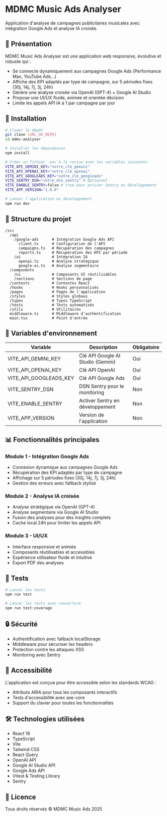 # MDMC Music Ads Analyser

Application d'analyse de campagnes publicitaires musicales avec intégration Google Ads et analyse IA croisée.

## 🎯 Présentation

MDMC Music Ads Analyser est une application web responsive, évolutive et robuste qui :
- Se connecte dynamiquement aux campagnes Google Ads (Performance Max, YouTube Ads...)
- Affiche des KPI adaptés par type de campagne, sur 5 périodes fixes (30j, 14j, 7j, 3j, 24h)
- Génère une analyse croisée via OpenAI (GPT-4) + Google AI Studio
- Propose une UI/UX fluide, animée et orientée décision
- Limite les appels API IA à 1 par campagne par jour

## 🚀 Installation

```bash
# Cloner le dépôt
git clone [URL_DU_REPO]
cd mdmc-analyser

# Installer les dépendances
npm install

# Créer un fichier .env à la racine avec les variables suivantes
VITE_API_GEMINI_KEY="votre_clé_gemini"
VITE_API_OPENAI_KEY="votre_clé_openai"
VITE_API_GOOGLEADS_KEY="votre_clé_googleads"
VITE_SENTRY_DSN="votre_dsn_sentry" # Optionnel
VITE_ENABLE_SENTRY=false # true pour activer Sentry en développement
VITE_APP_VERSION="1.0.0"

# Lancer l'application en développement
npm run dev
```

## 📂 Structure du projet

```
/src
  /api
    /google-ads      # Intégration Google Ads API
      client.ts      # Configuration de l'API
      campaigns.ts   # Récupération des campagnes
      reports.ts     # Récupération des KPI par période
    /ai              # Intégration IA
      openai.ts      # Analyse stratégique
      google-ai.ts   # Analyse segmentaire
  /components
    /ui              # Composants UI réutilisables
    /sections        # Sections de page
  /contexts          # Contextes React
  /hooks             # Hooks personnalisés
  /pages             # Pages de l'application
  /styles            # Styles globaux
  /types             # Types TypeScript
  /tests             # Tests automatisés
  /utils             # Utilitaires
  middleware.ts      # Middleware d'authentification
  main.tsx           # Point d'entrée
```

## 🔑 Variables d'environnement

| Variable | Description | Obligatoire |
|----------|-------------|-------------|
| VITE_API_GEMINI_KEY | Clé API Google AI Studio (Gemini) | Oui |
| VITE_API_OPENAI_KEY | Clé API OpenAI | Oui |
| VITE_API_GOOGLEADS_KEY | Clé API Google Ads | Oui |
| VITE_SENTRY_DSN | DSN Sentry pour le monitoring | Non |
| VITE_ENABLE_SENTRY | Activer Sentry en développement | Non |
| VITE_APP_VERSION | Version de l'application | Non |

## 📊 Fonctionnalités principales

### Module 1 - Intégration Google Ads
- Connexion dynamique aux campagnes Google Ads
- Récupération des KPI adaptés par type de campagne
- Affichage sur 5 périodes fixes (30j, 14j, 7j, 3j, 24h)
- Gestion des erreurs avec fallback stylisé

### Module 2 - Analyse IA croisée
- Analyse stratégique via OpenAI (GPT-4)
- Analyse segmentaire via Google AI Studio
- Fusion des analyses pour des insights complets
- Cache local 24h pour limiter les appels API

### Module 3 - UI/UX
- Interface responsive et animée
- Composants réutilisables et accessibles
- Expérience utilisateur fluide et intuitive
- Export PDF des analyses

## 🧪 Tests

```bash
# Lancer les tests
npm run test

# Lancer les tests avec couverture
npm run test:coverage
```

## 🔒 Sécurité

- Authentification avec fallback localStorage
- Middleware pour sécuriser les headers
- Protection contre les attaques XSS
- Monitoring avec Sentry

## 📱 Accessibilité

L'application est conçue pour être accessible selon les standards WCAG :
- Attributs ARIA pour tous les composants interactifs
- Tests d'accessibilité avec axe-core
- Support du clavier pour toutes les fonctionnalités

## 🛠️ Technologies utilisées

- React 18
- TypeScript
- Vite
- Tailwind CSS
- React Query
- OpenAI API
- Google AI Studio API
- Google Ads API
- Vitest & Testing Library
- Sentry

## 📄 Licence

Tous droits réservés © MDMC Music Ads 2025
